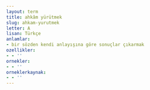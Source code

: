 ```yaml
---
layout: term
title: ahkâm yürütmek
slug: ahkam-yurutmek
letter: A
lisan: Türkçe
anlamlar:
- bir sözden kendi anlayışına göre sonuçlar çıkarmak
ozellikler:
- - ''
ornekler:
- - ''
orneklerkaynak:
- - ''
---
```

